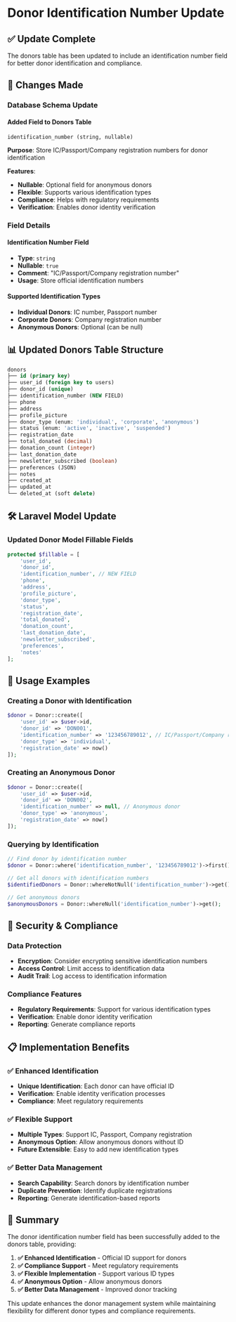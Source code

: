 # Donor Identification Number Update

## ✅ **Update Complete**

The donors table has been updated to include an identification number field for better donor identification and compliance.

## 🔧 **Changes Made**

### **Database Schema Update**

#### **Added Field to Donors Table**
```sql
identification_number (string, nullable)
```

**Purpose**: Store IC/Passport/Company registration numbers for donor identification

**Features**:
- **Nullable**: Optional field for anonymous donors
- **Flexible**: Supports various identification types
- **Compliance**: Helps with regulatory requirements
- **Verification**: Enables donor identity verification

### **Field Details**

#### **Identification Number Field**
- **Type**: `string`
- **Nullable**: `true`
- **Comment**: "IC/Passport/Company registration number"
- **Usage**: Store official identification numbers

#### **Supported Identification Types**
- **Individual Donors**: IC number, Passport number
- **Corporate Donors**: Company registration number
- **Anonymous Donors**: Optional (can be null)

## 📊 **Updated Donors Table Structure**

```sql
donors
├── id (primary key)
├── user_id (foreign key to users)
├── donor_id (unique)
├── identification_number (NEW FIELD)
├── phone
├── address
├── profile_picture
├── donor_type (enum: 'individual', 'corporate', 'anonymous')
├── status (enum: 'active', 'inactive', 'suspended')
├── registration_date
├── total_donated (decimal)
├── donation_count (integer)
├── last_donation_date
├── newsletter_subscribed (boolean)
├── preferences (JSON)
├── notes
├── created_at
├── updated_at
└── deleted_at (soft delete)
```

## 🛠️ **Laravel Model Update**

### **Updated Donor Model Fillable Fields**
```php
protected $fillable = [
    'user_id',
    'donor_id',
    'identification_number', // NEW FIELD
    'phone',
    'address',
    'profile_picture',
    'donor_type',
    'status',
    'registration_date',
    'total_donated',
    'donation_count',
    'last_donation_date',
    'newsletter_subscribed',
    'preferences',
    'notes'
];
```

## 🎯 **Usage Examples**

### **Creating a Donor with Identification**
```php
$donor = Donor::create([
    'user_id' => $user->id,
    'donor_id' => 'DON001',
    'identification_number' => '123456789012', // IC/Passport/Company registration
    'donor_type' => 'individual',
    'registration_date' => now()
]);
```

### **Creating an Anonymous Donor**
```php
$donor = Donor::create([
    'user_id' => $user->id,
    'donor_id' => 'DON002',
    'identification_number' => null, // Anonymous donor
    'donor_type' => 'anonymous',
    'registration_date' => now()
]);
```

### **Querying by Identification**
```php
// Find donor by identification number
$donor = Donor::where('identification_number', '123456789012')->first();

// Get all donors with identification numbers
$identifiedDonors = Donor::whereNotNull('identification_number')->get();

// Get anonymous donors
$anonymousDonors = Donor::whereNull('identification_number')->get();
```

## 🔐 **Security & Compliance**

### **Data Protection**
- **Encryption**: Consider encrypting sensitive identification numbers
- **Access Control**: Limit access to identification data
- **Audit Trail**: Log access to identification information

### **Compliance Features**
- **Regulatory Requirements**: Support for various identification types
- **Verification**: Enable donor identity verification
- **Reporting**: Generate compliance reports

## 📋 **Implementation Benefits**

### ✅ **Enhanced Identification**
- **Unique Identification**: Each donor can have official ID
- **Verification**: Enable identity verification processes
- **Compliance**: Meet regulatory requirements

### ✅ **Flexible Support**
- **Multiple Types**: Support IC, Passport, Company registration
- **Anonymous Option**: Allow anonymous donors without ID
- **Future Extensible**: Easy to add new identification types

### ✅ **Better Data Management**
- **Search Capability**: Search donors by identification number
- **Duplicate Prevention**: Identify duplicate registrations
- **Reporting**: Generate identification-based reports

## 🎉 **Summary**

The donor identification number field has been successfully added to the donors table, providing:

1. **✅ Enhanced Identification** - Official ID support for donors
2. **✅ Compliance Support** - Meet regulatory requirements
3. **✅ Flexible Implementation** - Support various ID types
4. **✅ Anonymous Option** - Allow anonymous donors
5. **✅ Better Data Management** - Improved donor tracking

This update enhances the donor management system while maintaining flexibility for different donor types and compliance requirements. 